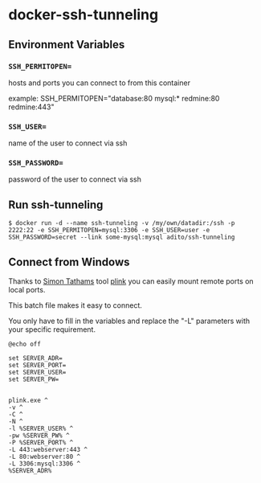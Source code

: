 # docker-ssh-tunneling


## Environment Variables


### `SSH_PERMITOPEN=`

hosts and ports you can connect to from this container

example: SSH_PERMITOPEN="database:80 mysql:* redmine:80 redmine:443"


### `SSH_USER=`

name of the user to connect via ssh


### `SSH_PASSWORD=`

password of the user to connect via ssh


## Run ssh-tunneling

```console
$ docker run -d --name ssh-tunneling -v /my/own/datadir:/ssh -p 2222:22 -e SSH_PERMITOPEN=mysql:3306 -e SSH_USER=user -e SSH_PASSWORD=secret --link some-mysql:mysql adito/ssh-tunneling
```

## Connect from Windows

Thanks to [Simon Tathams](http://www.chiark.greenend.org.uk/~sgtatham/putty/download.html) tool [plink](https://the.earth.li/~sgtatham/putty/latest/x86/plink.exe) you can easily mount remote ports on local ports.


This batch file makes it easy to connect.  

You only have to fill in the variables and replace the "-L" parameters with your specific requirement.  
```console
@echo off

set SERVER_ADR=
set SERVER_PORT=
set SERVER_USER=
set SERVER_PW=


plink.exe ^
-v ^
-C ^
-N ^
-l %SERVER_USER% ^
-pw %SERVER_PW% ^
-P %SERVER_PORT% ^
-L 443:webserver:443 ^
-L 80:webserver:80 ^
-L 3306:mysql:3306 ^
%SERVER_ADR%
```